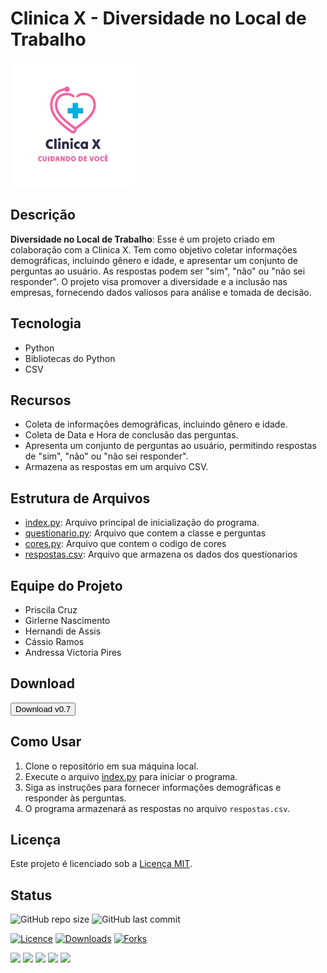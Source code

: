 # Clinica X - Diversidade no Local de Trabalho

![Logo da Clinica X](imagens/logo.jpg)

## Descrição

**Diversidade no Local de Trabalho**: Esse é um projeto criado em colaboração com a Clinica X. Tem como objetivo coletar informações demográficas, incluindo gênero e idade, e apresentar um conjunto de perguntas ao usuário. As respostas podem ser "sim", "não" ou "não sei responder". O projeto visa promover a diversidade e a inclusão nas empresas, fornecendo dados valiosos para análise e tomada de decisão.

## Tecnologia

- Python
- Bibliotecas do Python
- CSV

## Recursos

- Coleta de informações demográficas, incluindo gênero e idade.
- Coleta de Data e Hora de conclusão das perguntas.
- Apresenta um conjunto de perguntas ao usuário, permitindo respostas de "sim", "não" ou "não sei responder".
- Armazena as respostas em um arquivo CSV.

## Estrutura de Arquivos

- [index.py](index.py): Arquivo principal de inicialização do programa.
- [questionario.py](questionario.py): Arquivo que contem a classe e perguntas
- [cores.py](cores.py): Arquivo que contem o codigo de cores
- [respostas.csv](respostas.csv): Arquivo que armazena os dados dos questionarios

## Equipe do Projeto

- Priscila Cruz
- Girlerne Nascimento
- Hernandi de Assis
- Cássio Ramos
- Andressa Victoria Pires

## Download

<a href="https://github.com/NewKanvas/Projeto-2/archive/v0.7.zip">
  <button>Download v0.7</button>
</a>

## Como Usar

1. Clone o repositório em sua máquina local.
2. Execute o arquivo [index.py](index.py) para iniciar o programa.
3. Siga as instruções para fornecer informações demográficas e responder às perguntas.
4. O programa armazenará as respostas no arquivo `respostas.csv`.

## Licença

Este projeto é licenciado sob a [Licença MIT](LICENSE).

## Status

<p align="left">
  <img alt="GitHub repo size" src="https://img.shields.io/github/repo-size/vanzasetia/wealthbuzz?style=for-the-badge&logo=github">
  <img alt="GitHub last commit" src="https://img.shields.io/github/last-commit/vanzasetia/wealthbuzz?style=for-the-badge&logo=git">
  
[![Licence](https://img.shields.io/github/license/seu-nome-de-usuario/seu-repositorio?style=for-the-badge)](./LICENSE)
[![Downloads](https://img.shields.io/github/downloads/seu-nome-de-usuario/seu-repositorio/total?style=for-the-badge)](./LICENSE)
[![Forks](https://img.shields.io/github/forks/seu-nome-de-usuario/seu-repositorio?style=for-the-badge)](./LICENSE)


  <img src="https://img.shields.io/github/downloads/NewKanvas/Projeto-2/total.svg">
  <img src="https://img.shields.io/github/forks/NewKanvas/Projeto-2.svg">
  <img src="https://img.shields.io.github/watchers/NewKanvas/Projeto-2.svg">
  <img src="https://img.shields.io/github/stars/NewKanvas/Projeto-2.svg">
  <img src="https://img.shields.io/github/issues/NewKanvas/Projeto-2.svg">
</p>

